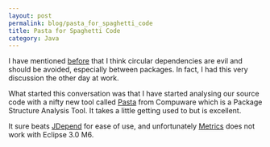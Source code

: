 ```yaml
---
layout: post
permalink: blog/pasta_for_spaghetti_code
title: Pasta for Spaghetti Code
category: Java
---
```


<p>
I have mentioned <a href="../fight_evil_with_metrics_plug/">before</a> that I think circular dependencies are evil and should be avoided, especially between packages. In fact, I had this very discussion the other day at work.

</p>
<p>
What started this conversation was that I have started analysing our source code with a nifty new tool called <a href="http://javacentral.compuware.com/pasta/">Pasta</a> from Compuware which is a Package Structure Analysis Tool. It takes a little getting used to but is excellent.

</p>
<p>
It sure beats <a href="http://www.clarkware.com/software/JDepend.html">JDepend</a> for ease of use, and unfortunately <a href="http://metrics.sf.net">Metrics</a> does not work with Eclipse 3.0 M6.

</p>
